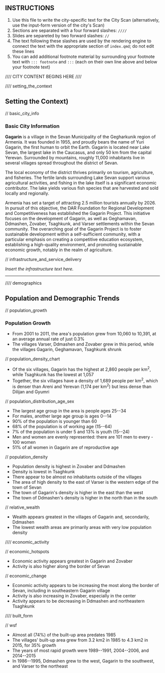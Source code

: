 ## INSTRUCTIONS
1. Use this file to write the city-specific text for the City Scan (alternatively, use the input-form version of the city's Scan)
2. Sections are separated with a four forward slashes: `////`
3. Slides are separeted by two forward slashes: `//`
4. The text following these slashes are used by the rendering engine to connect the text with the appropriate section of `index.qmd`; do not edit these lines
5. You can add additional footnote material by surrounding your footnote text with `::: footnote` and `:::` (each on their own line above and below your footnote text)

//// CITY CONTENT BEGINS HERE ////

//// setting_the_context
## Setting the Context)

// basic_city_info
### Basic City Information

**Gagarin** is a village in the Sevan Municipality of the Gegharkunik region of Armenia. It was founded in 1955, and proudly bears the name of Yuri Gagarin, the first human to orbit the Earth. Gagarin is located near Lake Sevan, the largest lake in the Caucasus, and only 50 km from the capital Yerevan. Surrounded by mountains, roughly 11,000 inhabitants live in several villages spread throughout the district of Sevan.

The local economy of the district thrives primarily on tourism, agriculture, and fisheries. The fertile lands surrounding Lake Sevan support various agricultural activities, and fishing in the lake itself is a significant economic contributor. The lake yields various fish species that are harvested and sold locally and regionally.

Armenia has set a target of attracting 2.5 million tourists annually by 2026. In pursuit of this objective, the DAR Foundation for Regional Development and Competitiveness has established the Gagarin Project. This initiative focuses on the development of Gagarin, as well as Geghamavan, Ddmashen, Zovaber, Tsaghkunk, and Varser settlements within the Sevan community. The overarching goal of the Gagarin Project is to foster sustainable development within a self-sufficient community, with a particular emphasis on creating a competitive education ecosystem, establishing a high-quality environment, and promoting sustainable economic growth, notably in the realm of agriculture.

// infrastructure_and_service_delivery

*Insert the infrastructure text here.*

-------------------------------------------------------------------------------

//// demographics
## Population and Demographic Trends

// population_growth
### Population Growth

- From 2001 to 2011, the area's population grew from 10,060 to 10,391, at an average annual rate of just 0.3%
- The villages Varser, Ddmashen and Zovaber grew in this period, while the villages Gagarin, Geghamavan, Tsaghkunk shrunk

// population_density_chart
-   Of the six villages, Gagarin has the highest at 2,860 people per km<sup>2</sup>, while Tsaghkunk has the lowest at 1,057
-   Together, the six villages have a density of 1,689 people per km<sup>2</sup>, which is denser than Areni and Yerevan (1,174 per km<sup>2</sup>) but less dense than Dilijan and Gyumri

// population_distribution_age_sex
-   The largest age group in the area is people ages 25--34
-   For males, another large age group is ages 0--14
-   90% of the population is younger than 60
-   68% of the population is of working age (15--64)
-   7% of the population is under 5 and 13% is youth (15--24)
-   Men and women are evenly represented: there are 101 men to every - 100 women
-   51% of all women in Gagarin are of reproductive age

// population_density
-   Population density is highest in Zovaber and Ddmashen
-   Density is lowest in Tsaghkunk
-   There appear to be almost no inhabitants outside of the villages
-   The area of high density to the east of Varser is the western edge of the town of Sevan
-   The town of Gagarin's density is higher in the east than the west
-   The town of Ddmashen's density is higher in the north than in the south

// relative_wealth
-   Wealth appears greatest in the villages of Gagarin and, secondarily, Ddmashen
-   The lowest wealth areas are primarily areas with very low population density

//// economic_activity

// economic_hotspots
-   Economic activity appears greatest in Gagarin and Zovaber
-   Activity is also higher along the border of Sevan
 
// economic_change
-   Economic activity appears to be increasing the most along the border of Sevan, including in southeastern Gagarin village
-   Activity is also increasing in Zovaber, especially in the center
-   Activity appears to be decreasing in Ddmashen and northeastern Tsaghkunk

//// built_form

// wsf
-   Almost all (74%) of the built-up area predates 1985
-   The villages' built-up area grew from 3.2 km2 in 1985 to 4.3 km2 in 2015, for 35% growth
-   The years of most rapid growth were 1989--1991, 2004--2006, and 2014--2015
-   In 1986--1995, Ddmashen grew to the west, Gagarin to the southwest, and Varser to the northeast